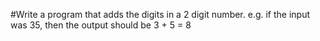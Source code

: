 #Write a program that adds the digits in a 2 digit number. e.g. if the input was 35, then the output should be 3 + 5 = 8
